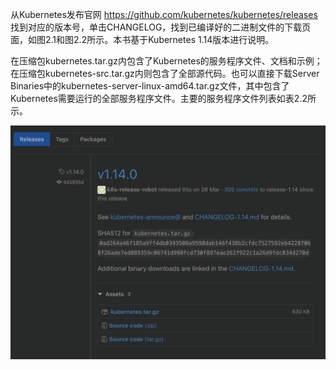 
<!-- @import "[TOC]" {cmd="toc" depthFrom=1 depthTo=6 orderedList=false} -->

<!-- code_chunk_output -->



<!-- /code_chunk_output -->

从Kubernetes发布官网 https://github.com/kubernetes/kubernetes/releases 找到对应的版本号，单击CHANGELOG，找到已编译好的二进制文件的下载页面，如图2.1和图2.2所示。本书基于Kubernetes 1.14版本进行说明。

在压缩包kubernetes.tar.gz内包含了Kubernetes的服务程序文件、文档和示例；在压缩包kubernetes\-src.tar.gz内则包含了全部源代码。也可以直接下载Server Binaries中的kubernetes\-server\-linux\-amd64.tar.gz文件，其中包含了Kubernetes需要运行的全部服务程序文件。主要的服务程序文件列表如表2.2所示。

![2019-08-22-11-58-35.png](./images/2019-08-22-11-58-35.png)

